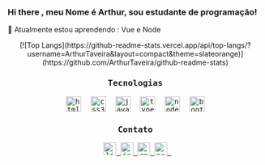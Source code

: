 ### Hi there , meu Nome é Arthur, sou estudante de programação!
🌱 Atualmente estou aprendendo : Vue e Node

<div align="center">
[![Top Langs](https://github-readme-stats.vercel.app/api/top-langs/?username=ArthurTaveira&layout=compact&theme=slateorange)](https://github.com/ArthurTaveira/github-readme-stats)
</div>

<div align='center'>
  
<kbd>
  <h3 align="center">Tecnologias</h3>
  
  <div align="center">
    <img width="2" />
    <img src="https://skillicons.dev/icons?i=html" height="30" alt="html5 logo"  />
    <img width="2" />
    <img src="https://skillicons.dev/icons?i=css" height="30" alt="css3 logo"  />
    <img width="2" />
    <img src="https://skillicons.dev/icons?i=js" height="30" alt="javascript logo"  />
    <img width="2" />
    <img src="https://skillicons.dev/icons?i=ts" height="30" alt="typescript logo"  />
    <img width="2" />
    <img src="https://skillicons.dev/icons?i=nodejs" height="30" alt="nodejs logo"  />
    <img width="2" />
    <img src="https://skillicons.dev/icons?i=bootstrap" height="30" alt="bootstrap logo"  />
    <img width="2" />
  </div>
</kbd>

<kbd>
<h3 align="center">Contato</h3>

<div align="center">
  <img width="2" />
  <a href="https://www.linkedin.com/in/ArthurTaveira/" target="_blank">
    <img src="https://img.shields.io/static/v1?message=Linkedin&logo=linkedin&label=&color=0077B5&logoColor=white&labelColor=&style=plastic" height="25" alt="linkedin logo"  />
  </a>
  <a href="https://www.instagram.com/_dev.arthur/" target="_blank">
    <img src="https://img.shields.io/static/v1?message=Instagram&logo=instagram&label=&color=E4405F&logoColor=white&labelColor=&style=plastic" height="25" alt="instagram logo"  />
  </a>
  <a href="arthurguedes001@gmail.com" target="_blank">
    <img src="https://img.shields.io/static/v1?message=Gmail&logo=gmail&label=&color=D14836&logoColor=white&labelColor=&style=plastic" height="25" alt="gmail logo"  />
  </a>
  <a href="https://arthurtaveira.github.io/Portfolio/" target="_blank">
    <img src="https://img.shields.io/badge/Portfólio-000000?style=plastic&logo=About.me&logoColor=white" height="25" alt="portifolio logo"   />
  </a>
  <img width="2" />
</div>
</kbd>

